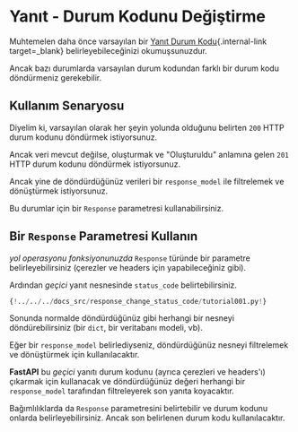 # Yanıt - Durum Kodunu Değiştirme

Muhtemelen daha önce varsayılan bir [Yanıt Durum Kodu](../tutorial/response-status-code.md){.internal-link target=_blank} belirleyebileceğinizi okumuşsunuzdur.

Ancak bazı durumlarda varsayılan durum kodundan farklı bir durum kodu döndürmeniz gerekebilir.

## Kullanım Senaryosu

Diyelim ki, varsayılan olarak her şeyin yolunda olduğunu belirten `200` HTTP durum kodunu döndürmek istiyorsunuz.

Ancak veri mevcut değilse, oluşturmak ve "Oluşturuldu" anlamına gelen `201` HTTP durum kodunu döndürmek istiyorsunuz.

Ancak yine de döndürdüğünüz verileri bir `response_model` ile filtrelemek ve dönüştürmek istiyorsunuz.

Bu durumlar için bir `Response` parametresi kullanabilirsiniz.

## Bir `Response` Parametresi Kullanın

*yol operasyonu fonksiyonunuzda* `Response` türünde bir parametre belirleyebilirsiniz (çerezler ve headers için yapabileceğiniz gibi).

Ardından *geçici* yanıt nesnesinde `status_code` belirtebilirsiniz.

```Python hl_lines="1  9  12"
{!../../../docs_src/response_change_status_code/tutorial001.py!}
```

Sonunda normalde döndürdüğünüz gibi herhangi bir nesneyi döndürebilirsiniz (bir `dict`, bir veritabanı modeli, vb).

Eğer bir `response_model` belirlediyseniz, döndürdüğünüz nesneyi filtrelemek ve dönüştürmek için kullanılacaktır.

**FastAPI** bu *geçici* yanıtı durum kodunu (ayrıca çerezleri ve headers'ı) çıkarmak için kullanacak ve döndürdüğünüz değeri herhangi bir `response_model` tarafından filtreleyerek son yanıta koyacaktır.

Bağımlılıklarda da `Response` parametresini belirtebilir ve durum kodunu onlarda belirleyebilirsiniz. Ancak son belirlenen durum kodu kullanılacaktır.
